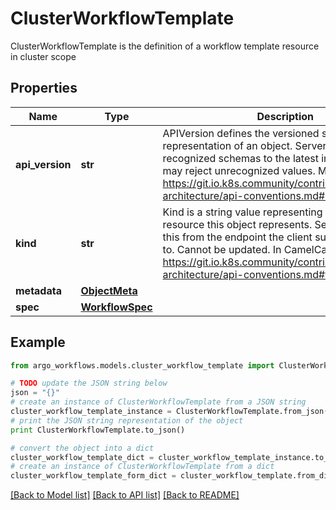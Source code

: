 # ClusterWorkflowTemplate

ClusterWorkflowTemplate is the definition of a workflow template resource in cluster scope

## Properties

Name | Type | Description | Notes
------------ | ------------- | ------------- | -------------
**api_version** | **str** | APIVersion defines the versioned schema of this representation of an object. Servers should convert recognized schemas to the latest internal value, and may reject unrecognized values. More info: https://git.io.k8s.community/contributors/devel/sig-architecture/api-conventions.md#resources | [optional] 
**kind** | **str** | Kind is a string value representing the REST resource this object represents. Servers may infer this from the endpoint the client submits requests to. Cannot be updated. In CamelCase. More info: https://git.io.k8s.community/contributors/devel/sig-architecture/api-conventions.md#types-kinds | [optional] 
**metadata** | [**ObjectMeta**](ObjectMeta.md) |  | 
**spec** | [**WorkflowSpec**](WorkflowSpec.md) |  | 

## Example

```python
from argo_workflows.models.cluster_workflow_template import ClusterWorkflowTemplate

# TODO update the JSON string below
json = "{}"
# create an instance of ClusterWorkflowTemplate from a JSON string
cluster_workflow_template_instance = ClusterWorkflowTemplate.from_json(json)
# print the JSON string representation of the object
print ClusterWorkflowTemplate.to_json()

# convert the object into a dict
cluster_workflow_template_dict = cluster_workflow_template_instance.to_dict()
# create an instance of ClusterWorkflowTemplate from a dict
cluster_workflow_template_form_dict = cluster_workflow_template.from_dict(cluster_workflow_template_dict)
```
[[Back to Model list]](../README.md#documentation-for-models) [[Back to API list]](../README.md#documentation-for-api-endpoints) [[Back to README]](../README.md)


